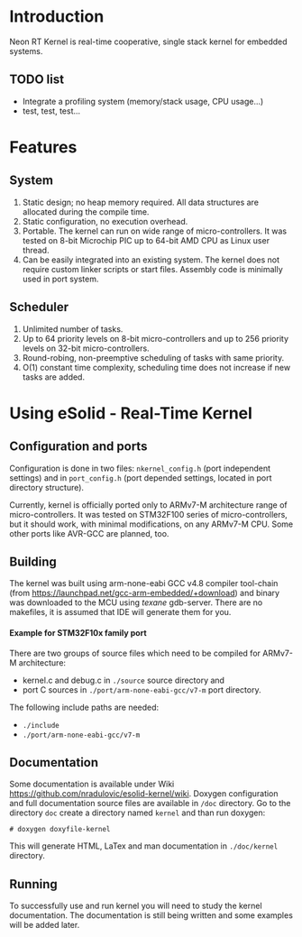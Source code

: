# Introduction 

Neon RT Kernel is real-time cooperative, single stack kernel for embedded 
systems. 

## TODO list

- Integrate a profiling system (memory/stack usage, CPU usage...)
- test, test, test...

# Features

## System
1. Static design; no heap memory required. All data structures are allocated 
    during the compile time.
2. Static configuration, no execution overhead.
3. Portable. The kernel can run on wide range of micro-controllers. It was tested
    on 8-bit Microchip PIC up to 64-bit AMD CPU as Linux user thread.
4. Can be easily integrated into an existing system. The kernel does not require
    custom linker scripts or start files. Assembly code is minimally used in
    port system.


## Scheduler
1. Unlimited number of tasks.
2. Up to 64 priority levels on 8-bit micro-controllers and up to 256 priority 
    levels on 32-bit micro-controllers.
3. Round-robing, non-preemptive scheduling of tasks with same priority.
4. O(1) constant time complexity, scheduling time does not increase if new tasks 
    are added.


# Using eSolid - Real-Time Kernel

## Configuration and ports

Configuration is done in two files: `nkernel_config.h` (port independent 
settings) and in `port_config.h` (port depended settings, located in port 
directory structure).

Currently, kernel is officially ported only to ARMv7-M architecture range of 
micro-controllers. It was tested on STM32F100 series of micro-controllers, but it
should work, with minimal modifications, on any ARMv7-M CPU. Some other ports 
like AVR-GCC are planned, too.


## Building

The kernel was built using arm-none-eabi GCC v4.8 compiler tool-chain (from 
https://launchpad.net/gcc-arm-embedded/+download) and binary was downloaded
to the MCU using _texane_ gdb-server. There are no makefiles, it is assumed
that IDE will generate them for you.


#### Example for STM32F10x family port

There are two groups of source files which need to be compiled for ARMv7-M 
architecture: 
- kernel.c and debug.c in `./source` source directory and 
- port C sources in `./port/arm-none-eabi-gcc/v7-m` port directory.

The following include paths are needed:
- `./include`
- `./port/arm-none-eabi-gcc/v7-m`

## Documentation

Some documentation is available under Wiki 
https://github.com/nradulovic/esolid-kernel/wiki. 
Doxygen configuration and full documentation source files are available in `/doc` 
directory. Go to the directory `doc` create a directory named `kernel` and than 
run doxygen:

    # doxygen doxyfile-kernel

This will generate HTML, LaTex and man documentation in `./doc/kernel` directory.


## Running
To successfully use and run kernel you will need to study the kernel 
documentation. The documentation is still being written and some examples will
be added later.
